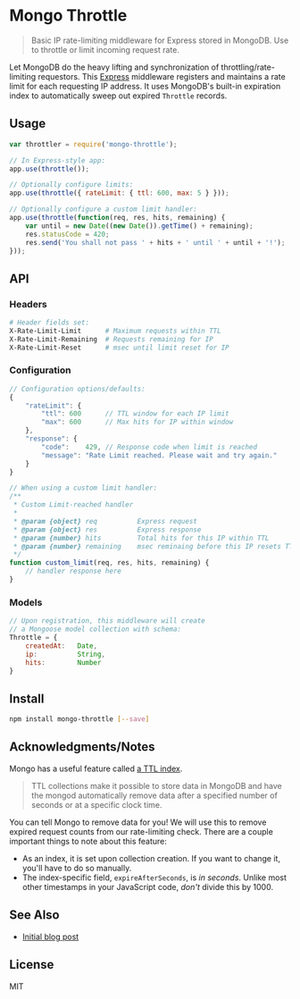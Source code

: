 # Mongo Throttle

> Basic IP rate-limiting middleware for Express stored in MongoDB. Use to throttle or limit incoming request rate.

Let MongoDB do the heavy lifting and synchronization of throttling/rate-limiting requestors. This [Express][1] middleware registers and maintains a rate limit for each requesting IP address. It uses MongoDB's built-in expiration index to automatically sweep out expired `Throttle` records.

## Usage
~~~js
var throttler = require('mongo-throttle');

// In Express-style app:
app.use(throttle());

// Optionally configure limits:
app.use(throttle({ rateLimit: { ttl: 600, max: 5 } }));

// Optionally configure a custom limit handler:
app.use(throttle(function(req, res, hits, remaining) {
    var until = new Date((new Date()).getTime() + remaining);
    res.statusCode = 420;
    res.send('You shall not pass ' + hits + ' until ' + until + '!');
}));
~~~

## API

### Headers
~~~sh
# Header fields set:
X-Rate-Limit-Limit      # Maximum requests within TTL
X-Rate-Limit-Remaining  # Requests remaining for IP
X-Rate-Limit-Reset      # msec until limit reset for IP
~~~

### Configuration
~~~js
// Configuration options/defaults:
{
    "rateLimit": {
        "ttl": 600      // TTL window for each IP limit
        "max": 600      // Max hits for IP within window
    },
    "response": {
        "code":    429, // Response code when limit is reached
        "message": "Rate Limit reached. Please wait and try again."
    }
}

// When using a custom limit handler:
/**
 * Custom Limit-reached handler
 *
 * @param {object} req          Express request
 * @param {object} res          Express response
 * @param {number} hits         Total hits for this IP within TTL
 * @param {number} remaining    msec reminaing before this IP resets TTL window
 */
function custom_limit(req, res, hits, remaining) {
    // handler response here
}
~~~

### Models
~~~js
// Upon registration, this middleware will create
// a Mongoose model collection with schema:
Throttle = {
    createdAt:   Date,
    ip:          String,
    hits:        Number
}
~~~

## Install

~~~sh
npm install mongo-throttle [--save]
~~~

## Acknowledgments/Notes
Mongo has a useful feature called [a TTL index][2].

> TTL collections make it possible to store data in MongoDB and have the mongod automatically remove data after a specified number of seconds or at a specific clock time.

You can tell Mongo to remove data for you! We will use this to remove expired request counts from our rate-limiting check. There are a couple important things to note about this feature:

- As an index, it is set upon collection creation. If you want to change it, you'll have to do so manually.
- The index-specific field, `expireAfterSeconds`, is _in seconds_. Unlike most other timestamps in your JavaScript code, _don't_ divide this by 1000.

## See Also
- [Initial blog post][0]

## License

MIT

[0]: http://www.andjosh.com/2016/03/13/rate-limit-node-mongodb/
[1]: https://expressjs.com
[2]: https://docs.mongodb.org/manual/tutorial/expire-data/
